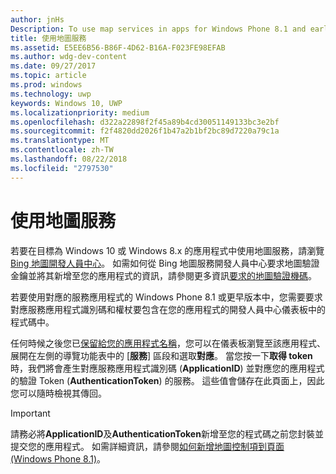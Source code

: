 ```yaml
---
author: jnHs
Description: To use map services in apps for Windows Phone 8.1 and earlier, you need a map service application ID and a token to include in your app's code. You can get this token in the Dev Center dashboard.
title: 使用地圖服務
ms.assetid: E5EE6B56-B86F-4D62-B16A-F023FE98EFAB
ms.author: wdg-dev-content
ms.date: 09/27/2017
ms.topic: article
ms.prod: windows
ms.technology: uwp
keywords: Windows 10, UWP
ms.localizationpriority: medium
ms.openlocfilehash: d322a22898f2f45a89b4cd30051149133bc3e2bf
ms.sourcegitcommit: f2f4820dd2026f1b47a2b1bf2bc89d7220a79c1a
ms.translationtype: MT
ms.contentlocale: zh-TW
ms.lasthandoff: 08/22/2018
ms.locfileid: "2797530"
---
```

# <a name="use-map-services"></a>使用地圖服務

若要在目標為 Windows 10 或 Windows 8.x 的應用程式中使用地圖服務，請瀏覽 [Bing 地圖開發人員中心](http://go.microsoft.com/fwlink/p/?LinkId=614880)。 如需如何從 Bing 地圖服務開發人員中心要求地圖驗證金鑰並將其新增至您的應用程式的資訊，請參閱更多資訊[要求的地圖驗證機碼](../maps-and-location/authentication-key.md)。 

若要使用對應的服務應用程式的 Windows Phone 8.1 或更早版本中，您需要要求對應服務應用程式識別碼和權杖要包含在您的應用程式的開發人員中心儀表板中的程式碼中。

任何時候之後您已[保留給您的應用程式名稱](create-your-app-by-reserving-a-name.md)，您可以在儀表板瀏覽至該應用程式、 展開在左側的導覽功能表中的 [**服務**] 區段和選取**對應**。 當您按一下**取得 token**時，我們將會產生對應服務應用程式識別碼 (**ApplicationID**) 並對應您的應用程式的驗證 Token (**AuthenticationToken**) 的服務。 這些值會儲存在此頁面上，因此您可以隨時檢視其傳回。

> [!IMPORTANT]
> 請務必將**ApplicationID**及**AuthenticationToken**新增至您的程式碼之前您封裝並提交您的應用程式。 如需詳細資訊，請參閱[如何新增地圖控制項到頁面 (Windows Phone 8.1)](http://go.microsoft.com/fwlink/p/?LinkId=614882)。

 

 




